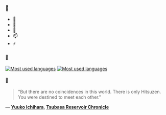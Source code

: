 ### 👋

- 🔭
- 🌱
- 💬
- 📫
- ⚡

#### 🧏

[![Most used languages](https://github-readme-stats-aynah.vercel.app/api/top-langs/?username=aynh&theme=solarized-dark&langs_count=6&layout=compact&hide_title=true)](https://github.com/anuraghazra/github-readme-stats#gh-dark-mode-only)
[![Most used languages](https://github-readme-stats-aynah.vercel.app/api/top-langs/?username=aynh&theme=solarized-light&langs_count=6&layout=compact&hide_title=true)](https://github.com/anuraghazra/github-readme-stats#gh-light-mode-only)

#### 💬

> "But there are no coincidences in this world. There is only Hitsuzen. You were destined to meet each other."

&mdash; [**Yuuko Ichihara**](https://myanimelist.net/character.php?q=Yuuko%20Ichihara&cat=character), [**Tsubasa Reservoir Chronicle**](https://myanimelist.net/search/all?q=Tsubasa%20Reservoir%20Chronicle&cat=all)
